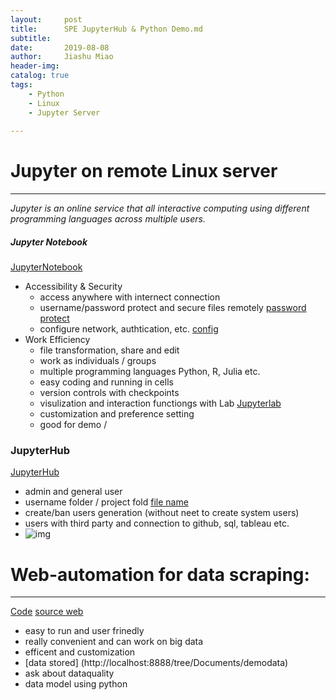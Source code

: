 ```yaml
---
layout:     post
title:      SPE JupyterHub & Python Demo.md
subtitle:     
date:       2019-08-08
author:     Jiashu Miao
header-img: 
catalog: true
tags:
    - Python
    - Linux
    - Jupyter Server
    
---
```


# Jupyter on remote Linux server
------------------------------------------------
*Jupyter is an online service that all interactive computing using different programming languages across multiple users.*
##### Jupyter Notebook
[JupyterNotebook](http://localhost:8888/login)
- Accessibility & Security
    - access anywhere with internect connection 
    - username/password protect and secure files remotely [password protect](http://localhost:8888/login)
    - configure network, authtication, etc.  [config](https://github.com/michaelmiaomiao/SPE/blob/master/jupyter_notebook_config.py)
- Work Efficiency
	- file transformation, share and edit 
    - work as individuals / groups 
    - multiple programming languages Python, R, Julia etc. 
    - easy coding and running in cells
    - version controls with checkpoints 
    - visulization and interaction functiongs with Lab [Jupyterlab](https://hub.gke.mybinder.org/user/jupyterlab-jupyterlab-demo-dxmskblw/lab)
    - customization and preference setting 
    - good for demo / 

### JupyterHub 
[JupyterHub](http://usdl646.spe.sony.com:8888/hub/login)

- admin and general user 
- username folder / project fold [file name](http://usdl646.spe.sony.com:8888/user/tom/terminals/1)
- create/ban users generation (without neet to create system users) 
- users with third party and connection to github, sql, tableau etc. 
- ![img](https://jupyterhub.readthedocs.io/en/stable/_images/jhub-fluxogram.jpeg)

# Web-automation for data scraping: 
------------------------------------------------------------
[Code](http://localhost:8888/notebooks/Documents/web_automation.ipynb)
[source web](https://www.bop.gov/inmateloc/)
- easy to run and user frinedly 
- really convenient and can work on big data 
- efficent and customization 
- [data stored] (http://localhost:8888/tree/Documents/demodata)
- ask about dataquality 
- data model using python 
